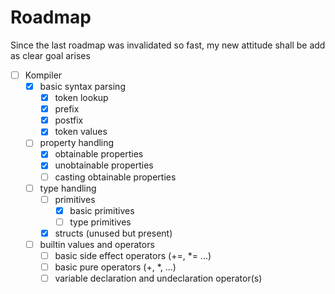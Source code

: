 # Roadmap

Since the last roadmap was invalidated so fast, my new attitude shall be add as clear goal arises

- [ ] Kompiler
  - [x] basic syntax parsing
    - [x] token lookup
    - [x] prefix
    - [x] postfix
    - [x] token values
  - [ ] property handling
    - [x] obtainable properties
    - [x] unobtainable properties
    - [ ] casting obtainable properties
  - [ ] type handling
    - [ ] primitives
      - [x] basic primitives
      - [ ] type primitives
    - [x] structs (unused but present)
  - [ ] builtin values and operators
    - [ ] basic side effect operators (+=, *= ...)
    - [ ] basic pure operators (+, *, ...)
    - [ ] variable declaration and undeclaration operator(s)
